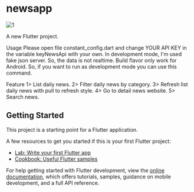 # newsapp
![1](https://user-images.githubusercontent.com/66225746/209185391-4342449f-765a-4afa-b4f7-6e13705e5a53.jpeg)


A new Flutter project.


Usage
Please open file constant_config.dart and change YOUR API KEY in the variable keyNewsApi with your own.
In development mode, I'm used fake json server. So, the data is not realtime.
Build flavor only work for Android. So, if you want to run as development mode you can use this command.


Feature
 1>  List daily news.
 2>  Filter daily news by category.
 3>  Refresh list daily news with pull to refresh style.
 4>  Go to detail news website.
 5>  Search news.

 
## Getting Started

This project is a starting point for a Flutter application.

A few resources to get you started if this is your first Flutter project:

- [Lab: Write your first Flutter app](https://docs.flutter.dev/get-started/codelab)
- [Cookbook: Useful Flutter samples](https://docs.flutter.dev/cookbook)

For help getting started with Flutter development, view the
[online documentation](https://docs.flutter.dev/), which offers tutorials,
samples, guidance on mobile development, and a full API reference.
